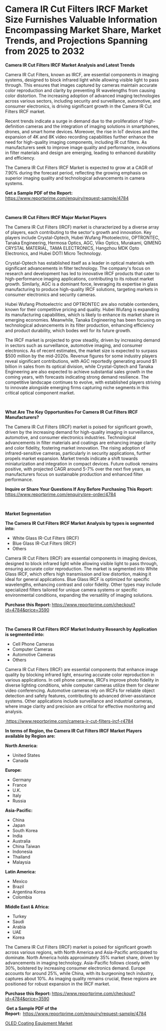 <p><h1>Camera IR Cut Filters IRCF Market Size Furnishes Valuable Information Encompassing Market Share, Market Trends, and Projections Spanning from 2025 to 2032</h1></p><p><strong>Camera IR Cut Filters IRCF Market Analysis and Latest Trends</strong></p>
<p><p>Camera IR Cut Filters, known as IRCF, are essential components in imaging systems, designed to block infrared light while allowing visible light to pass through. This ensures that images captured by cameras maintain accurate color reproduction and clarity by preventing IR wavelengths from causing color distortion. The increasing adoption of advanced imaging technologies across various sectors, including security and surveillance, automotive, and consumer electronics, is driving significant growth in the Camera IR Cut Filters IRCF market.</p><p>Recent trends indicate a surge in demand due to the proliferation of high-definition cameras and the integration of imaging solutions in smartphones, drones, and smart home devices. Moreover, the rise in IoT devices and the expansion of 4K and 8K video recording capabilities further enhance the need for high-quality imaging components, including IR cut filters. As manufacturers seek to improve image quality and performance, innovations in filter materials and design are emerging, leading to enhanced durability and efficiency.</p><p>The Camera IR Cut Filters IRCF Market is expected to grow at a CAGR of 7.90% during the forecast period, reflecting the growing emphasis on superior imaging quality and technological advancements in camera systems.</p></p>
<p><strong>Get a Sample PDF of the Report:&nbsp;</strong> <a href="https://www.reportprime.com/enquiry/request-sample/4784?utm_campaign=2300&utm_medium=2&utm_source=Github&utm_content=ia&utm_term=19032025&utm_id=camera-ir-cut-filters-ircf">https://www.reportprime.com/enquiry/request-sample/4784</a></p>
<p>&nbsp;</p>
<p><strong>Camera IR Cut Filters IRCF Major Market Players</strong></p>
<p><p>The Camera IR Cut Filters (IRCF) market is characterized by a diverse array of players, each contributing to the sector's growth and innovation. Key players include Crystal-Optech, Hubei Wufang Photoelectric, OPTRONTEC, Tanaka Engineering, Hermosa Optics, AGC, Viko Optics, Murakami, QIMENG CRYSTAL MATERIAL, TAMA ELECTRONICS, Hangzhou MDK Opto Electronics, and Hubei DOTI Micro Technology.</p><p>Crystal-Optech has established itself as a leader in optical materials with significant advancements in filter technology. The company's focus on research and development has led to innovative IRCF products that cater to high-performance imaging applications, contributing to its robust market growth. Similarly, AGC is a dominant force, leveraging its expertise in glass manufacturing to produce high-quality IRCF solutions, targeting markets in consumer electronics and security cameras. </p><p>Hubei Wufang Photoelectric and OPTRONTEC are also notable contenders, known for their competitive pricing and quality. Hubei Wufang is expanding its manufacturing capabilities, which is likely to enhance its market share in emerging economies. Meanwhile, Tanaka Engineering has been focusing on technological advancements in its filter production, enhancing efficiency and product durability, which bodes well for its future growth.</p><p>The IRCF market is projected to grow steadily, driven by increasing demand in sectors such as surveillance, automotive imaging, and consumer electronics. As of recent estimates, the market size is expected to surpass $500 million by the mid-2020s. Revenue figures for some industry players reveal significant contributions, with AGC reportedly generating around $1 billion in sales from its optical division, while Crystal-Optech and Tanaka Engineering are also expected to achieve substantial sales growth in the coming years, with forecasts indicating strong demand resilience. The competitive landscape continues to evolve, with established players striving to innovate alongside emerging firms capturing niche segments in this critical optical component market.</p></p>
<p>&nbsp;</p>
<p><strong>What Are The Key Opportunities For Camera IR Cut Filters IRCF Manufacturers?</strong></p>
<p><p>The Camera IR Cut Filters (IRCF) market is poised for significant growth, driven by the increasing demand for high-quality imaging in surveillance, automotive, and consumer electronics industries. Technological advancements in filter materials and coatings are enhancing image clarity and color fidelity, fostering market innovation. The rising adoption of infrared-sensitive cameras, particularly in security applications, further propels market expansion. Market trends indicate a shift towards miniaturization and integration in compact devices. Future outlook remains positive, with projected CAGR around 5-7% over the next five years, as manufacturers focus on sustainable production and enhanced filter performance.</p></p>
<p><strong>Inquire or Share Your Questions If Any Before Purchasing This Report:</strong> <a href="https://www.reportprime.com/enquiry/pre-order/4784?utm_campaign=2300&utm_medium=2&utm_source=Github&utm_content=ia&utm_term=19032025&utm_id=camera-ir-cut-filters-ircf">https://www.reportprime.com/enquiry/pre-order/4784</a></p>
<p>&nbsp;</p>
<p><strong>Market Segmentation</strong></p>
<p><strong>The Camera IR Cut Filters IRCF Market Analysis by types is segmented into:</strong></p>
<p><ul><li>White Glass IR-Cut Filters (IRCF)</li><li>Blue Glass IR-Cut Filters (IRCF)</li><li>Others</li></ul></p>
<p><p>Camera IR Cut Filters (IRCF) are essential components in imaging devices, designed to block infrared light while allowing visible light to pass through, ensuring accurate color reproduction. The market is segmented into White Glass IRCF, which offers high transmission and low distortion, making it ideal for general applications. Blue Glass IRCF is optimized for specific wavelengths, enhancing contrast and color fidelity. Other types may include specialized filters tailored for unique camera systems or specific environmental conditions, expanding the versatility of imaging solutions.</p></p>
<p><strong>Purchase this Report:&nbsp;</strong><a href="https://www.reportprime.com/checkout?id=4784&price=3590&utm_campaign=2300&utm_medium=2&utm_source=Github&utm_content=ia&utm_term=19032025&utm_id=camera-ir-cut-filters-ircf">https://www.reportprime.com/checkout?id=4784&price=3590</a></p>
<p>&nbsp;</p>
<p><strong>The Camera IR Cut Filters IRCF Market Industry Research by Application is segmented into:</strong></p>
<p><ul><li>Cell Phone Cameras</li><li>Computer Cameras</li><li>Automotive Cameras</li><li>Others</li></ul></p>
<p><p>Camera IR Cut Filters (IRCF) are essential components that enhance image quality by blocking infrared light, ensuring accurate color reproduction in various applications. In cell phone cameras, IRCFs improve photo fidelity in diverse lighting conditions, while computer cameras utilize them for clearer video conferencing. Automotive cameras rely on IRCFs for reliable object detection and safety features, contributing to advanced driver-assistance systems. Other applications include surveillance and industrial cameras, where image clarity and precision are critical for effective monitoring and analysis.</p></p>
<p><a href="https://www.reportprime.com/camera-ir-cut-filters-ircf-r4784?utm_campaign=2300&utm_medium=2&utm_source=Github&utm_content=ia&utm_term=19032025&utm_id=camera-ir-cut-filters-ircf">&nbsp;https://www.reportprime.com/camera-ir-cut-filters-ircf-r4784</a></p>
<p><strong>In terms of Region, the Camera IR Cut Filters IRCF Market Players available by Region are:</strong></p>
<p>
    <p> <strong> North America: </strong>
        <ul>
            <li>United States</li>
            <li>Canada</li>
        </ul>
        </p> 
    <p> <strong> Europe: </strong>
        <ul>
            <li>Germany</li>
            <li>France</li>
            <li>U.K.</li>
            <li>Italy</li>
            <li>Russia</li>
        </ul>
        </p> 
    <p> <strong> Asia-Pacific: </strong>
        <ul>
            <li>China</li>
            <li>Japan</li>
            <li>South Korea</li>
            <li>India</li>
            <li>Australia</li>
            <li>China Taiwan</li>
            <li>Indonesia</li>
            <li>Thailand</li>
            <li>Malaysia</li>
        </ul>
        </p> 
    <p> <strong> Latin America: </strong>
        <ul>
            <li>Mexico</li>
            <li>Brazil</li>
            <li>Argentina Korea</li>
            <li>Colombia</li>
        </ul>
        </p> 
    <p> <strong> Middle East & Africa: </strong>
        <ul>
            <li>Turkey</li>
            <li>Saudi</li>
            <li>Arabia</li>
            <li>UAE</li>
            <li>Korea</li>
        </ul>
    </p>
    </p>
<p><p>The Camera IR Cut Filters (IRCF) market is poised for significant growth across various regions, with North America and Asia-Pacific anticipated to dominate. North America holds approximately 35% market share, driven by advancements in imaging technology. Asia-Pacific follows closely with 30%, bolstered by increasing consumer electronics demand. Europe accounts for around 25%, while China, with its burgeoning tech industry, captures about 10%. As imaging quality remains crucial, these regions are positioned for robust expansion in the IRCF market.</p></p>
<p><strong>Purchase this Report: </strong><a href="https://www.reportprime.com/checkout?id=4784&price=3590&utm_campaign=2300&utm_medium=2&utm_source=Github&utm_content=ia&utm_term=19032025&utm_id=camera-ir-cut-filters-ircf">https://www.reportprime.com/checkout?id=4784&price=3590</a></p>
<p>&nbsp;<strong>Get a Sample PDF of the Report:&nbsp;&nbsp;</strong><a href="https://www.reportprime.com/enquiry/request-sample/4784?utm_campaign=2300&utm_medium=2&utm_source=Github&utm_content=ia&utm_term=19032025&utm_id=camera-ir-cut-filters-ircf">https://www.reportprime.com/enquiry/request-sample/4784</a></p>
<p><strong></strong></p>
<p><p><a href="https://github.com/abbislposival/Market-Research-Report-List-1/blob/main/oled-coating-equipment-market.md?utm_campaign=2300&utm_medium=2&utm_source=Github&utm_content=ia&utm_term=19032025&utm_id=camera-ir-cut-filters-ircf">OLED Coating Equipment Market</a></p></p>